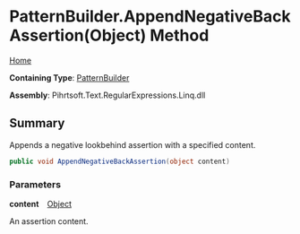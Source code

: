 # PatternBuilder\.AppendNegativeBackAssertion\(Object\) Method

[Home](../../../../../../README.md)

**Containing Type**: [PatternBuilder](../README.md)

**Assembly**: Pihrtsoft\.Text\.RegularExpressions\.Linq\.dll

## Summary

Appends a negative lookbehind assertion with a specified content\.

```csharp
public void AppendNegativeBackAssertion(object content)
```

### Parameters

**content** &ensp; [Object](https://docs.microsoft.com/en-us/dotnet/api/system.object)

An assertion content\.